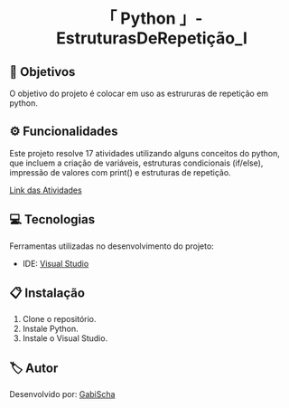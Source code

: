 <h1 align="center">「 Python 」- EstruturasDeRepetição_Ⅰ</h1>




<h2 id=objective>📌 Objetivos</h2>

O objetivo do projeto é colocar em uso as estrururas de repetição em python.

<h2 id=features>⚙️ Funcionalidades </h2>

Este projeto resolve 17 atividades utilizando alguns conceitos do python, que incluem a criação de variáveis, estruturas condicionais (if/else), impressão de valores com print() e estruturas de repetição.

<a href="https://wiki.python.org.br/EstruturaSequencial">Link das Atividades</a>

<h2 id=technology>💻 Tecnologias</h2>

Ferramentas utilizadas no desenvolvimento do projeto:

- IDE: <a href="https://visualstudio.microsoft.com/downloads/">Visual Studio</a>

<h2 id=installation>📋 Instalação</h2>

1. Clone o repositório.
2. Instale Python.
3. Instale o  Visual Studio.


<h2 id=author>🏷️ Autor</h2>

Desenvolvido por: <a href="https://www.linkedin.com/in/gabrielaschaper/" target="_blank">GabiScha</a>



